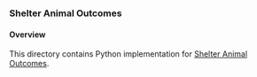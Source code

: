 ### Shelter Animal Outcomes

#### Overview
This directory contains Python implementation for [Shelter Animal Outcomes](https://www.kaggle.com/c/shelter-animal-outcomes).
